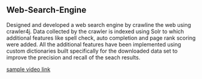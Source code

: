 <h2>Web-Search-Engine</h2>
<p>Designed and developed a web search engine by crawline the web using crawler4j. 
Data collected by the crawler is indexed using Solr to which additional features like spell check, 
auto completion and page rank scoring were added. All the additional features have been implemented 
using custom dictionaries built specifically for the downloaded data set to improve the precision and 
recall of the seach results.</p>

<a href="https://www.youtube.com/watch?v=WCQ8ZpdiUWU&feature=youtu.be">sample video link</a>
